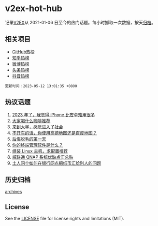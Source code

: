 # v2ex-hot-hub

 记录[V2EX](https://www.v2ex.com/)从 2021-01-06 日至今的热门话题。每小时抓取一次数据，按天[归档](archives)。
 
 ## 相关项目

- [GitHub热榜](https://github.com/it985/github-hot-hub)
- [知乎热榜](https://github.com/it985/zhihu-hot-hub)
- [微博热榜](https://github.com/it985/weibo-hot-hub)
- [头条热榜](https://github.com/it985/toutiao-hot-hub)
- [抖音热榜](https://github.com/it985/douyin-hot-hub)


 `更新时间：2023-05-12 13:01:35 +0800`

## 热议话题

1. [2023 年了，我觉得 iPhone 比安卓难用很多](https://www.v2ex.com/t/939263)
1. [大家喝什么咖啡推荐](https://www.v2ex.com/t/939378)
1. [来到大学，感觉进入了社会](https://www.v2ex.com/t/939343)
1. [不开车的话，你使用高德地图还是百度地图？](https://www.v2ex.com/t/939401)
1. [后悔脱毛的第一天](https://www.v2ex.com/t/939213)
1. [你的终端管理软件是什么？](https://www.v2ex.com/t/939408)
1. [组装 Linux 主机，求配置推荐](https://www.v2ex.com/t/939353)
1. [威联通 QNAP 系统优缺点汇总贴](https://www.v2ex.com/t/939371)
1. [土人问个如何在银行网点把纸币汇给别人的问题](https://www.v2ex.com/t/939288)

## 历史归档

[archives](archives)

## License

See the [LICENSE](LICENSE) file for license rights and limitations (MIT).
